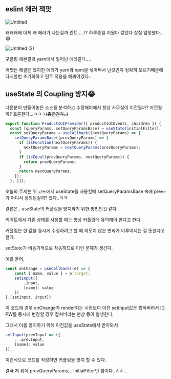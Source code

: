 
## eslint 에러 잭팟

![Untitled](https://user-images.githubusercontent.com/58289110/106535994-d6bab180-653a-11eb-9ccd-ba1e34530a6b.png)

왜왜왜왜 대체 왜 에러가 나는걸까 린트.....!?
하루종일 지웠다 깔았다 삽질 엄청했다...😂

![Untitled (2)](https://user-images.githubusercontent.com/58289110/106466743-12279280-64df-11eb-95da-e1e0d48760f9.png)

구글링 해본결과 yarn에서 일어난 에러같다....

어쨋든 해결은 했지만 에러가 yarn과 npm을 섞어써서 난것인지 정확히 모르기때문에 다시한번 초기화하고 린트 적용을 해봐야겠다..


## useState 의 Coupling 방지😂

다른분이 만들어놓은 소스를 분석하고 수정해야해서 항상 사무실이 이건뭘까? 저건뭘까? 토론한다...ㅋㅋㅋ~~(좋은건가..)~~

```jsx
export function ProductsUIProvider({ productsUIEvents, children }) {
  const [queryParams, setQueryParamsBase] = useState(initialFilter);
  const setQueryParams = useCallback((nextQueryParams) => {
    setQueryParamsBase((prevQueryParams) => {
      if (isFunction(nextQueryParams)) {
        nextQueryParams = nextQueryParams(prevQueryParams);
      }
      if (isEqual(prevQueryParams, nextQueryParams)) {
        return prevQueryParams;
      }
      return nextQueryParams;
    });
  }, []);
```

오늘의 주제는 위 코드에서 useState를 사용할때 setQueryParamsBase 속에 prev~가 어디서 정의된걸까? 였다..ㅋㅋ

결론은.. useState의 커플링을 방지하기 위한 방법인것 같다.

리액트에서 기존 상태를 사용할 때는 항상 커플링에 유의해야 한다고 한다.

커플링은 한 값을 동시에 수정하려고 할 때 의도치 않은 변화가 이루어지는 걸 뜻한다고 한다.

setState가 비동기적으로 작동하므로 이런 문제가 생긴다.

예를 들어,

```jsx
const onChange = useCallback((e) => {
	const { name, value } = e.target;
	setInput({
		…input,
		[name]: value
	})
},[setInput, input])
```

이 코드에 경우 onChange가 render되는 시점보다 이전 setInput값은 씹혀버려서 ID, PW를 동시에 변경할 경우 겹쳐버리는 현상 등이 발생한다.

그래서 이를 방지하기 위해 이전값을 useState에서 받아와서

```jsx
setInput(prevInput => ({
    ...prevInput,
    [name]: value
});
```

이런식으로 코드를 작성하면 커플링을 방지 할 수 있다.

결국 저 위에 prevQueryParams는 initialFilter인 셈이다..ㅎㅎ...

